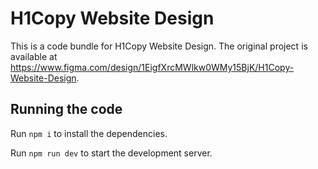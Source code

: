 
  # H1Copy Website Design

  This is a code bundle for H1Copy Website Design. The original project is available at https://www.figma.com/design/1EigfXrcMWlkw0WMy15BjK/H1Copy-Website-Design.

  ## Running the code

  Run `npm i` to install the dependencies.

  Run `npm run dev` to start the development server.
  